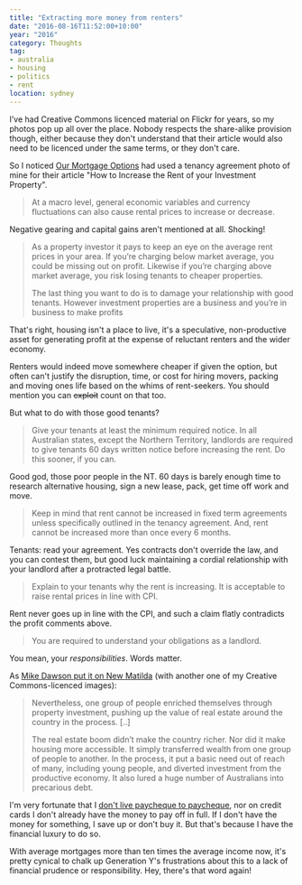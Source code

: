 ```yaml
---
title: "Extracting more money from renters"
date: "2016-08-16T11:52:00+10:00"
year: "2016"
category: Thoughts
tag:
- australia
- housing
- politics
- rent
location: sydney
---
```

I’ve had Creative Commons licenced material on Flickr for years, so my photos pop up all over the place. Nobody respects the share-alike provision though, either because they don't understand that their article would also need to be licenced under the same terms, or they don't care.

So I noticed <a href="http://ourmortgageoptions.com.au/how-to-increase-the-rent-of-your-investment-property/" rel="nofollow">Our Mortgage Options</a> had used a tenancy agreement photo of mine for their article "How to Increase the Rent of your Investment Property".

> At a macro level, general economic variables and currency fluctuations can also cause rental prices to increase or decrease.

Negative gearing and capital gains aren't mentioned at all. Shocking!

> As a property investor it pays to keep an eye on the average rent prices in your area. If you’re charging below market average, you could be missing out on profit. Likewise if you’re charging above market average, you risk losing tenants to cheaper properties.
> 
> The last thing you want to do is to damage your relationship with good tenants. However investment properties are a business and you’re in business to make profits

That's right, housing isn't a place to live, it's a speculative, non-productive asset for generating profit at the expense of reluctant renters and the wider economy.

Renters would indeed move somewhere cheaper if given the option, but often can't justify the disruption, time, or cost for hiring movers, packing and moving ones life based on the whims of rent-seekers. You should mention you can <del>exploit</del> count on that too.

But what to do with those good tenants?

> Give your tenants at least the minimum required notice. In all Australian states, except the Northern Territory, landlords are required to give tenants 60 days written notice before increasing the rent. Do this sooner, if you can.

Good god, those poor people in the NT. 60 days is barely enough time to research alternative housing, sign a new lease, pack, get time off work and move.

> Keep in mind that rent cannot be increased in fixed term agreements unless specifically outlined in the tenancy agreement. And, rent cannot be increased more than once every 6 months.

Tenants: read your agreement. Yes contracts don't override the law, and you can contest them, but good luck maintaining a cordial relationship with your landlord after a protracted legal battle.

> Explain to your tenants why the rent is increasing. It is acceptable to raise rental prices in line with CPI.

Rent never goes up in line with the CPI, and such a claim flatly contradicts the profit comments above.

> You are required to understand your obligations as a landlord.

You mean, your *responsibilities*. Words matter.

As [Mike Dawson put it on New Matilda](https://newmatilda.com/2016/01/07/why-are-we-still-working/) (with another one of my Creative Commons-licenced images):

> Nevertheless, one group of people enriched themselves through property investment, pushing up the value of real estate around the country in the process. [..]
> 
> The real estate boom didn’t make the country richer. Nor did it make housing more accessible. It simply transferred wealth from one group of people to another. In the process, it put a basic need out of reach of many, including young people, and diverted investment from the productive economy. It also lured a huge number of Australians into precarious debt.

I'm very fortunate that I [don't live paycheque to paycheque](http://classic.youneedabudget.com/support/article/rule-four-live-on-last-months-income), nor on credit cards I don't already have the money to pay off in full. If I don't have the money for something, I save up or don't buy it. But that's because I have the financial luxury to do so.

With average mortgages more than ten times the average income now, it's pretty cynical to chalk up Generation Y's frustrations about this to a lack of financial prudence or responsibility. Hey, there's that word again!

